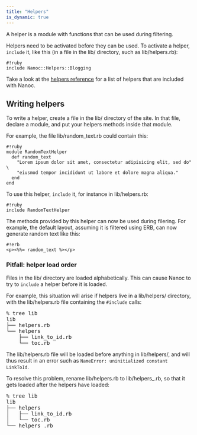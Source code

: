 ```yaml
---
title: "Helpers"
is_dynamic: true
---
```


A helper is a module with functions that can be used during filtering.

Helpers need to be activated before they can be used. To activate a helper, `include` it, like this (in a file in the <span class="filename">lib/</span> directory, such as <span class="filename">lib/helpers.rb</span>):

	#!ruby
	include Nanoc::Helpers::Blogging

Take a look at the [helpers reference](/doc/reference/helpers/) for a list of helpers that are included with Nanoc.

Writing helpers
---------------

To write a helper, create a file in the <span class="filename">lib/</span> directory of the site. In that file, declare a module, and put your helpers methods inside that module.

For example, the file <span class="filename">lib/random_text.rb</span> could contain this:

	#!ruby
	module RandomTextHelper
	  def random_text
	    "Lorem ipsum dolor sit amet, consectetur adipisicing elit, sed do" \
	    "eiusmod tempor incididunt ut labore et dolore magna aliqua."
	  end
	end

To use this helper, `include` it, for instance in <span class="filename">lib/helpers.rb</span>:

	#!ruby
	include RandomTextHelper

The methods provided by this helper can now be used during filering. For example, the default layout, assuming it is filtered using ERB, can now generate random text like this:

	#!erb
	<p><%%= random_text %></p>

### Pitfall: helper load order

Files in the <span class="filename">lib/</span> directory are loaded alphabetically. This can cause Nanoc to try to `include` a helper before it is loaded.

For example, this situation will arise if helpers live in a <span class="filename">lib/helpers/</span> directory, with the <span class="filename">lib/helpers.rb</span> file containing the `#include` calls:

<pre><span class="prompt">%</span> <kbd>tree lib</kbd>
lib
├── helpers.rb
└── helpers
    ├── link_to_id.rb
    └── toc.rb
</pre>

The <span class="filename">lib/helpers.rb</span> file will be loaded before anything in <span class="filename">lib/helpers/</span>, and will thus result in an error such as `NameError: uninitialized constant LinkToId`.

To resolve this problem, rename <span class="filename">lib/helpers.rb</span> to <span class="filename">lib/helpers_.rb</span>, so that it gets loaded after the helpers have loaded:

<pre><span class="prompt">%</span> <kbd>tree lib</kbd>
lib
├── helpers
│   ├── link_to_id.rb
│   └── toc.rb
└── helpers_.rb
</pre>

